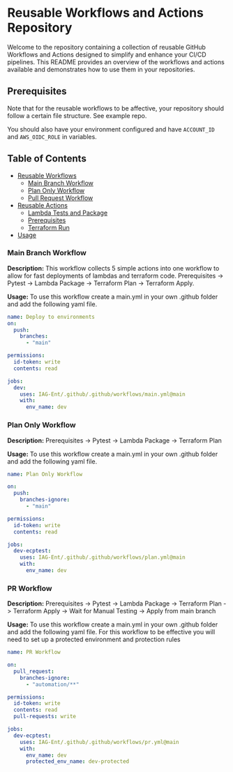 # Reusable Workflows and Actions Repository

Welcome to the repository containing a collection of reusable GitHub Workflows and Actions designed to simplify and enhance your CI/CD pipelines. This README provides an overview of the workflows and actions available and demonstrates how to use them in your repositories.

## Prerequisites

Note that for the reusable workflows to be affective, your repository should follow a certain file structure. See example repo. 

You should also have your environment configured and have `ACCOUNT_ID` and `AWS_OIDC_ROLE` in variables. 

## Table of Contents

- [Reusable Workflows](#reusable-workflows)
  - [Main Branch Workflow](#main-branch-workflow)
  - [Plan Only Workflow](#plan-only-workflow)
  - [Pull Request Workflow](#pr-workflow)
- [Reusable Actions](#reusable-actions)
  - [Lambda Tests and Package](#action-1)
  - [Prerequisites](#action-2)
  - [Terraform Run](#action-2)
- [Usage](#usage)

### Main Branch Workflow

**Description:** This workflow collects 5 simple actions into one workflow to allow for fast deployments of lambdas and terraform code. Prerequisites -> Pytest -> Lambda Package -> Terraform Plan -> Terraform Apply.  

**Usage:** To use this workflow create a main.yml in your own .github folder and add the following yaml file.

```yaml
name: Deploy to environments
on:
  push:
    branches:
      - "main"

permissions:
  id-token: write
  contents: read

jobs:
  dev:
    uses: IAG-Ent/.github/.github/workflows/main.yml@main
    with:
      env_name: dev
```

### Plan Only Workflow

**Description:**  Prerequisites -> Pytest -> Lambda Package -> Terraform Plan

**Usage:** To use this workflow create a main.yml in your own .github folder and add the following yaml file.

```yaml
name: Plan Only Workflow

on:
  push:
    branches-ignore:
      - "main"

permissions:
  id-token: write
  contents: read

jobs:
  dev-ecptest:
    uses: IAG-Ent/.github/.github/workflows/plan.yml@main
    with:
      env_name: dev
```

### PR Workflow

**Description:**  Prerequisites -> Pytest -> Lambda Package -> Terraform Plan -> Terraform Apply -> Wait for Manual Testing -> Apply from main branch

**Usage:** To use this workflow create a main.yml in your own .github folder and add the following yaml file. For this workflow to be effective you will need to set up a protected environment and protection rules

```yaml
name: PR Workflow

on:
  pull_request:
    branches-ignore:
      - "automation/**"

permissions:
  id-token: write
  contents: read
  pull-requests: write

jobs:
  dev-ecptest:
    uses: IAG-Ent/.github/.github/workflows/pr.yml@main
    with:
      env_name: dev
      protected_env_name: dev-protected
```